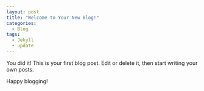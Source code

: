 ```yaml
---
layout: post
title: "Welcome to Your New Blog!"
categories:
  - Blog
tags:
  - Jekyll
  - update
---
```


You did it! This is your first blog post. Edit or delete it, then start writing your own posts.

Happy blogging!
